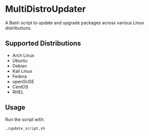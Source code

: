 
# MultiDistroUpdater

A Bash script to update and upgrade packages across various Linux distributions.

## Supported Distributions
- Arch Linux
- Ubuntu
- Debian
- Kali Linux
- Fedora
- openSUSE
- CentOS
- RHEL

## Usage
Run the script with:
```bash
./update_script.sh
